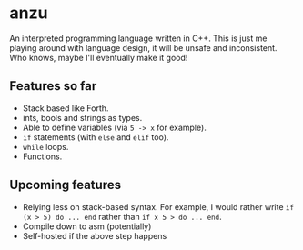 # anzu
An interpreted programming language written in C++. This is just me playing around with language design, it will be unsafe and inconsistent. Who knows, maybe I'll eventually make it good!

## Features so far
* Stack based like Forth.
* ints, bools and strings as types.
* Able to define variables (via `5 -> x` for example).
* `if` statements (with `else` and `elif` too).
* `while` loops.
* Functions.

## Upcoming features
* Relying less on stack-based syntax. For example, I would rather write `if (x > 5) do ... end` rather than `if x 5 > do ... end`. 
* Compile down to asm (potentially)
* Self-hosted if the above step happens
